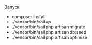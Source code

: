 Запуск

- composer install
- ./vendor/bin/sail up
- ./vendor/bin/sail php artisan migrate
- ./vendor/bin/sail php artisan db:seed
- ./vendor/bin/sail php artisan optimize
